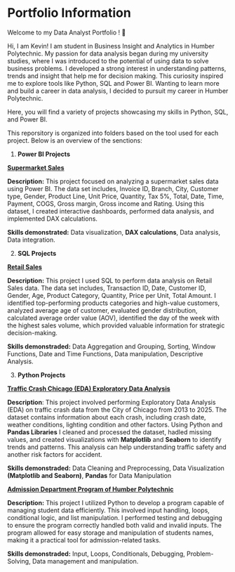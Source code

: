 # Portfolio Information

Welcome to my Data Analyst Portfolio ! 🚀

Hi, I am Kevin! I am student in Business Insight and Analytics in Humber Polytechnic.
My passion for data analysis began during my university studies, where I was introduced to the potential of using data to solve business problems. I developed a strong interest in understanding patterns, trends and insight that help me for decision making. This curiosity inspired me to explore tools like Python, SQL and Power BI. Wanting to learn more and build a career in data analysis, I decided to pursuit my career in Humber Polytechnic.

Here, you will find a variety of projects showcasing my skills in Python, SQL, and Power BI. 

This reporsitory is organized into folders based on the tool used for each project. Below is an overview of the senctions:


1.	**Power BI Projects**

[**Supermarket Sales**](https://github.com/KevinL128/Portfolio/blob/main/SQL%20Project/Retail%20Sales%20SQL%20Query.sql)

**Description:** This project focused on analyzing a supermarket sales data using Power BI. The data set includes, Invoice ID, Branch, City, Customer type, Gender, Product Line, Unit Price, Quantity, Tax 5%, Total, Date, Time, Payment, COGS, Gross margin, Gross income and Rating. Using this dataset, I created interactive dashboards, performed data analysis, and implemented DAX calculations.

**Skills demonstrated:** Data visualization, **DAX calculations**, Data analysis, Data integration.

2. **SQL Projects**
   
[**Retail Sales**](https://github.com/KevinL128/Portfolio/blob/main/SQL%20Project/Retail%20Sales%20SQL%20Query.sql)

**Description:** This project I used SQL to perform data analysis on Retail Sales data. The data set includes, Transaction ID, Date, Customer ID, Gender, Age, Product Category, Quantity, Price per Unit, Total Amount. I identified top-performing products categories and high-value customers, analyzed average age of customer, evaluated gender distribution, calculated average order value (AOV), identified the day of the week with the highest sales volume, which provided valuable information for strategic decision-making.

**Skills demonstraded:** Data Aggregation and Grouping, Sorting, Window Functions, Date and Time Functions, Data manipulation, Descriptive Analysis.

   
3. **Python Projects**

[**Traffic Crash Chicago (EDA) Exploratory Data Analysis**](https://github.com/KevinL128/Portfolio/blob/main/Python%20Project/Traffic%20Crash%20Chicago%20(EDA)%20Exploratory%20Data%20Analysis.ipynb)

**Description**: This project involved performing Exploratory Data Analysis (EDA) on traffic crash data from the City of Chicago from 2013 to 2025. The dataset contains information about each crash, including crash date, weather conditions, lighting condition and other factors. Using Python and **Pandas Libraries** I cleaned and processed the dataset, hadled missing values, and created visualizations with **Matplotlib** and **Seaborn** to identify trends and patterns. This analysis can help understanding traffic safety and another risk factors for accident.

**Skills demonstraded:** Data Cleaning and Preprocessing, Data Visualization **(Matplotlib and Seaborn)**, **Pandas** for Data Manipulation

[**Admission Department Program of Humber Polytechnic**](https://github.com/KevinL128/Portfolio/tree/main/Python%20Project)

**Description:** This project I utilized Python to develop a program capable of managing student data efficiently. This involved input handling, loops, conditional logic, and list manipulation. I performed testing and debugging to ensure the program correctly handled both valid and invalid inputs. The program allowed for easy storage and manipulation of students names, making it a practical tool for admission-related tasks.

**Skills demonstraded:** Input, Loops, Conditionals, Debugging, Problem-Solving, Data management and manipulation.




